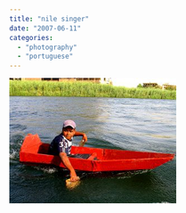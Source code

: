 ```yaml
---
title: "nile singer"
date: "2007-06-11"
categories: 
  - "photography"
  - "portuguese"
---
```


[![](images/nile_singer-300x225.jpg)](https://renatoalvestorres.net/wp-content/uploads/2007/06/nile_singer.jpg)
